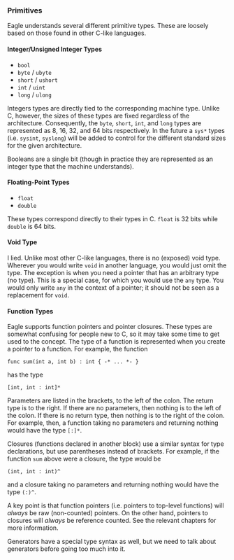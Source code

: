 ### Primitives

Eagle understands several different primitive types. These are loosely based on
those found in other C-like languages.

#### Integer/Unsigned Integer Types
 * `bool`
 * `byte` / `ubyte`
 * `short` / `ushort`
 * `int` / `uint`
 * `long` / `ulong`

Integers types are directly tied to the corresponding machine type. Unlike C,
however, the sizes of these types are fixed regardless of the architecture.
Consequently, the `byte`, `short`, `int`, and `long` types are represented as
8, 16, 32, and 64 bits respectively. In the future a `sys*` types (i.e.
`sysint`, `syslong`) will be added to control for the different standard sizes
for the given architecture.

Booleans are a single bit (though in practice they are represented as an integer
type that the machine understands).

#### Floating-Point Types
 * `float`
 * `double`

These types correspond directly to their types in C. `float` is 32 bits while
`double` is 64 bits.

#### Void Type
I lied. Unlike most other C-like languages, there
is no (exposed) void type. Wherever you would write `void` in another language,
you would just omit the type. The exception is when you need a pointer that
has an arbitrary type (no type). This is a special case, for which you would
use the `any` type. You would only write `any` in the context of a pointer; it
should not be seen as a replacement for `void`.

#### Function Types
Eagle supports function pointers and pointer closures. These types are somewhat
confusing for people new to C, so it may take some time to get used to the
concept. The type of a function is represented when you create a pointer to a
function. For example, the function
```
func sum(int a, int b) : int { -* ... *- }
```
has the type
```
[int, int : int]*
```

Parameters are listed in the brackets, to the left of the colon. The return type
is to the right. If there are no parameters, then nothing is to the left of the
colon. If there is no return type, then nothing is to the right of the colon.
For example, then, a function taking no parameters and returning nothing would
have the type `[:]*`.

Closures (functions declared in another block) use a similar syntax for type
declarations, but use parentheses instead of brackets. For example, if the
function `sum` above were a closure, the type would be
```
(int, int : int)^
```
and a closure taking no parameters and returning nothing would have the type
`(:)^`.

A key point is that function pointers (i.e. pointers to top-level functions)
will *always* be raw (non-counted) pointers. On the other hand, pointers to
closures will *always* be reference counted. See the relevant chapters for more
information.

Generators have a special type syntax as well, but we need to talk about
generators before going too much into it.

